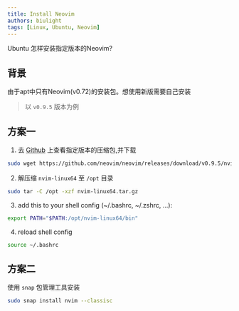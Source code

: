 ```yaml
---
title: Install Neovim
authors: biulight
tags: [Linux, Ubuntu, Neovim]
---
```


Ubuntu 怎样安装指定版本的Neovim?

## 背景

由于apt中只有Neovim(v0.72)的安装包。想使用新版需要自己安装

> 以 `v0.9.5` 版本为例

## 方案一

1. 去 [Github](https://github.com/neovim/neovim/releases) 上查看指定版本的压缩包,并下载

```bash
sudo wget https://github.com/neovim/neovim/releases/download/v0.9.5/nvim-linux64.tar.gz
```

2. 解压缩 `nvim-linux64` 至 `/opt` 目录

```bash
sudo tar -C /opt -xzf nvim-linux64.tar.gz
```

3. add this to your shell config (~/.bashrc, ~/.zshrc, ...):

```bash
export PATH="$PATH:/opt/nvim-linux64/bin"
```

4. reload shell config

```bash
source ~/.bashrc
```

## 方案二

使用 `snap` 包管理工具安装

```bash
sudo snap install nvim --classisc
```